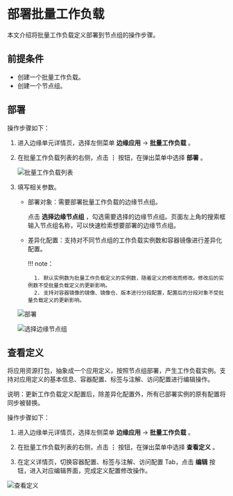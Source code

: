# 部署批量工作负载

本文介绍将批量工作负载定义部署到节点组的操作步骤。

## 前提条件

- 创建一个批量工作负载。
- 创建一个节点组。

## 部署

操作步骤如下：

1. 进入边缘单元详情页，选择左侧菜单 __边缘应用__ -> __批量工作负载__ 。

2. 在批量工作负载列表的右侧，点击 __⋮__ 按钮，在弹出菜单中选择 __部署__ 。

    ![批量工作负载列表](https://docs.daocloud.io/daocloud-docs-images/docs/zh/docs/kant/images/deploy-01.png)

3. 填写相关参数。

    - 部署对象：需要部署批量工作负载的边缘节点组。
        
        点击 __选择边缘节点组__ ，勾选需要选择的边缘节点组。页面左上角的搜索框输入节点组名称，可以快速检索想要部署的边缘节点组。

    - 差异化配置：支持对不同节点组的工作负载实例数和容器镜像进行差异化配置。
         
        !!! note：

            1. 默认实例数为批量工作负载定义的实例数，随着定义的修改而修改。修改后的实例数不受批量负载定义的更新影响。
            2. 支持对容器镜像的镜像、镜像仓、版本进行分段配置，配置后的分段对象不受批量负载定义的更新影响。

    ![部署](https://docs.daocloud.io/daocloud-docs-images/docs/zh/docs/kant/images/deploy-02.png)

    ![选择边缘节点组](https://docs.daocloud.io/daocloud-docs-images/docs/zh/docs/kant/images/deploy-03.png)

## 查看定义

将应用资源打包，抽象成一个应用定义，按照节点组部署，产生工作负载实例。支持对应用定义的基本信息、容器配置、标签与注解、访问配置进行编辑操作。

说明：更新工作负载定义配置后，除差异化配置外，所有已部署实例的原有配置将同步被替换。

操作步骤如下：

1. 进入边缘单元详情页，选择左侧菜单 __边缘应用__ -> __批量工作负载__ 。

2. 在批量工作负载列表的右侧，点击 __⋮__ 按钮，在弹出菜单中选择 __查看定义__ 。

3. 在定义详情页，切换容器配置、标签与注解、访问配置 Tab，点击 __编辑__ 按钮，进入对应编辑界面，完成定义配置修改操作。

![查看定义](https://docs.daocloud.io/daocloud-docs-images/docs/zh/docs/kant/images/deploy-04.png)
